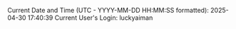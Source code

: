 Current Date and Time (UTC - YYYY-MM-DD HH:MM:SS formatted): 2025-04-30 17:40:39
Current User's Login: luckyaiman
